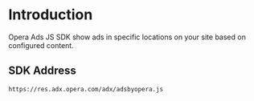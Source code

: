 # Introduction

Opera Ads JS SDK show ads in specific locations on your site based on configured content.

## SDK Address

``` wiki
https://res.adx.opera.com/adx/adsbyopera.js
```
